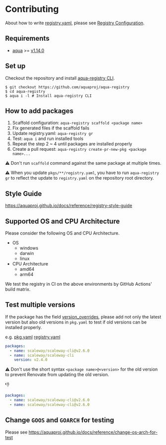 # Contributing

About how to write [registry.yaml](registry.yaml), please see [Registry Configuration](https://aquaproj.github.io/docs/reference/registry-config).

## Requirements

- [aqua](https://aquaproj.github.io/docs/reference/install) >= [v1.14.0](https://github.com/aquaproj/aqua/releases/tag/v1.14.0)

## Set up

Checkout the repository and install [aqua-registry CLI](https://github.com/aquaproj/registry-tool).

```console
$ git checkout https://github.com/aquaproj/aqua-registry
$ cd aqua-registry
$ aqua i -l # Install aqua-registry CLI
```

## How to add packages

1. Scaffold configuration: `aqua-registry scaffold <package name>`
1. Fix generated files if the scaffold fails
1. Update registry.yaml: `aqua-registry gr`
1. Test: `aqua i` and run installed tools
1. Repeat the step 2 ~ 4 until packages are installed properly
1. Create a pull request: `aqua-registry create-pr-new-pkg <package name>...`

:warning: Don't run `scaffold` command against the same package at multiple times.

:warning: When you update `pkgs/**/registry.yaml`, you have to run `aqua-registry gr` to reflect the update to `registry.yaml` on the repository root directory.

## Style Guide

https://aquaproj.github.io/docs/reference/registry-style-guide

## Supported OS and CPU Architecture

Please consider the following OS and CPU Architecture.

- OS
  - windows
  - darwin
  - linux
- CPU Architecture
  - amd64
  - arm64

We test the registry in CI on the above environments by GitHub Actions' build matrix.

## Test multiple versions

If the package has the field [version_overrides](https://aquaproj.github.io/docs/reference/registry-config#version_constraint-version_overrides),
please add not only the latest version but also old versions in `pkg.yaml` to test if old versions can be installed properly.

e.g. [pkg.yaml](pkgs/scaleway/scaleway-cli/pkg.yaml) [registry.yaml](pkgs/scaleway/scaleway-cli/registry.yaml)

```yaml
packages:
  - name: scaleway/scaleway-cli@v2.6.0
  - name: scaleway/scaleway-cli
    version: v2.4.0
```

:warning: Don't use the short syntax `<package name>@<version>` for the old version to prevent Renovate from updating the old version.

:thumbsdown:

```yaml
packages:
  - name: scaleway/scaleway-cli@v2.6.0
  - name: scaleway/scaleway-cli@v2.6.0
```

## Change `GOOS` and `GOARCH` for testing

Please see https://aquaproj.github.io/docs/reference/change-os-arch-for-test
